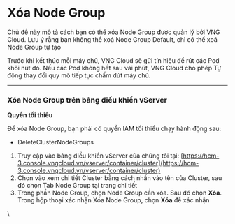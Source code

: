 # Xóa Node Group

Chủ đề này mô tả cách bạn có thể xóa Node Group được quản lý bởi VNG Cloud. Lưu ý rằng bạn không thể xoá Node Group Default, chỉ có thể xoá Node Group tự tạo

Trước khi kết thúc mỗi máy chủ, VNG Cloud sẽ gửi tín hiệu để rút các Pod khỏi nút đó. Nếu các Pod không hết sau vài phút, VNG Cloud cho phép Tự động thay đổi quy mô tiếp tục chấm dứt máy chủ. 

***

### **Xóa Node Group trên bảng điều khiển vServer** 

**Quyền tối thiểu**

Để xóa Node Group, bạn phải có quyền IAM tối thiểu chạy hành động sau:

* DeleteClusterNodeGroups

1. Truy cập vào bảng điều khiển vServer của chúng tôi tại: [https://hcm-3.console.vngcloud.vn/vserver/container/cluster](https://hcm-3.console.vngcloud.vn/vserver/container/cluster)
2. Chọn vào xem chi tiết Cluster bằng cách nhấn vào tên của Cluster, sau đó chọn Tab Node Group tại trang chi tiết
3. Trong phần Node Group, chọn Node Group cần xóa. Sau đó chọn **Xóa**.\
   Trong hộp thoại xác nhận Xóa Node Group, chọn **Xóa** để xác nhận

\
